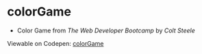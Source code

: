 # colorGame

* Color Game from *The Web Developer Bootcamp* by *Colt Steele*

Viewable on Codepen: [colorGame](https://codepen.io/FreeFly/pen/jKRVQp)
